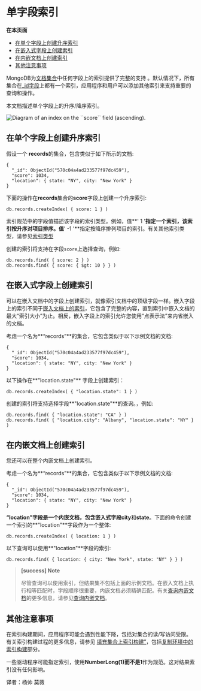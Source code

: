 # 单字段索引

**在本页面**

* [在单个字段上创建升序索引](single-field-indexes.md#升序)
* [在嵌入式字段上创建索引](single-field-indexes.md#字段)
* [在内嵌文档上创建索引](single-field-indexes.md#文档)
* [其他注意事项](single-field-indexes.md#注意)

MongoDB为[文档](https://docs.mongodb.com/manual/reference/glossary/#term-document)[集合](https://docs.mongodb.com/manual/reference/glossary/#term-collection)中任何字段上的索引提供了完整的支持 。默认情况下，所有集合在[\_id字段](https://docs.mongodb.com/manual/indexes/#index-type-id)上都有一个索引，应用程序和用户可以添加其他索引来支持重要的查询和操作。

本文档描述单个字段上的升序/降序索引。

![Diagram of an index on the \`\`score\`\` field \(ascending\).](https://docs.mongodb.com/manual/_images/index-ascending.bakedsvg.svg)

## 在单个字段上创建升序索引

假设一个 **records**的集合，包含类似于如下所示的文档:

```text
{
  "_id": ObjectId("570c04a4ad233577f97dc459"),
  "score": 1034,
  "location": { state: "NY", city: "New York" }
}
```

下面的操作在**records**集合的**score**字段上创建一个升序索引:

```text
db.records.createIndex( { score: 1 } )
```

索引规范中的字段值描述该字段的索引类型。例如，值**' 1 '**指定一个索引，该索引按升序对项目排序。值**' -1 '**指定按降序排列项目的索引。有关其他索引类型，请参见[索引类型](https://docs.mongodb.com/manual/indexes/#index-types)

创建的索引将支持在字段`score`上选择查询，例如:

```text
db.records.find( { score: 2 } )
db.records.find( { score: { $gt: 10 } } )
```

## 在嵌入式字段上创建索引

可以在嵌入文档中的字段上创建索引，就像索引文档中的顶级字段一样。嵌入字段上的索引不同于[嵌入文档上的索引](https://docs.mongodb.com/manual/core/index-single/#index-embeddeddocuments)，它包含了完整的内容，直到索引中嵌入文档的最大“索引大小”为止。相反，嵌入字段上的索引允许您使用“点表示法”来内省嵌入的文档。

考虑一个名为**“records”**的集合，它包含类似于以下示例文档的文档:

```text
{
  "_id": ObjectId("570c04a4ad233577f97dc459"),
  "score": 1034,
  "location": { state: "NY", city: "New York" }
}
```

以下操作在**"location.state"** 字段上创建索引：

```text
db.records.createIndex( { "location.state": 1 } )
```

创建的索引将支持选择字段**"location.state"**的查询。，例如:

```text
db.records.find( { "location.state": "CA" } )
db.records.find( { "location.city": "Albany", "location.state": "NY" } )
```

## 在内嵌文档上创建索引

您还可以在整个内嵌文档上创建索引。

考虑一个名为**“records”**的集合，它包含类似于以下示例文档的文档:

```text
{
  "_id": ObjectId("570c04a4ad233577f97dc459"),
  "score": 1034,
  "location": { state: "NY", city: "New York" }
}
```

**“location”**字段是一个内嵌文档，包含嵌入式字段**city**和**state**。下面的命令创建一个索引的**"location"**字段作为一个整体:

```text
db.records.createIndex( { location: 1 } )
```

以下查询可以使用**"location"**字段的索引:

```text
db.records.find( { location: { city: "New York", state: "NY" } } )
```

> **\[success\] Note**
>
> 尽管查询可以使用索引，但结果集不包括上面的示例文档。在嵌入文档上执行相等匹配时，字段顺序很重要，内嵌文档必须精确匹配。有关[查询内嵌文档](https://docs.mongodb.com/manual/reference/method/db.collection.find/#query-embedded-documents)的更多信息，请参见[查询内嵌文档](https://docs.mongodb.com/manual/reference/method/db.collection.find/#query-embedded-documents)。

## 其他注意事项

在索引构建期间，应用程序可能会遇到性能下降，包括对集合的读/写访问受限。有关索引构建过程的更多信息，请参见 [填充集合上索引构建”](https://docs.mongodb.com/manual/core/index-creation/#index-operations-replicated-build)，包括[复制环境中的索引构建](https://docs.mongodb.com/manual/core/index-creation/#index-operations-replicated-build)部分。

一些驱动程序可能指定索引，使用**NumberLong\(1\)**而不是**1**作为规范。这对结果索引没有任何影响。

译者：杨帅 莫薇

